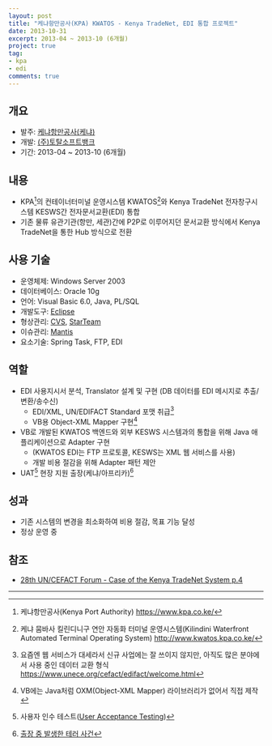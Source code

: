 ```yaml
---
layout: post
title: "케냐항만공사(KPA) KWATOS - Kenya TradeNet, EDI 통합 프로젝트"
date: 2013-10-31
excerpt: 2013-04 ~ 2013-10 (6개월)
project: true
tag:
- kpa
- edi
comments: true
---
```


## 개요

- 발주: [케냐항만공사(케냐)](https://www.kpa.co.ke/)
- 개발: [(주)토탈소프트뱅크](http://www.tsb.co.kr/)
- 기간: 2013-04 ~ 2013-10 (6개월)

## 내용

- KPA[^1]의 컨테이너터미널 운영시스템 KWATOS[^2]와 Kenya TradeNet 전자창구시스템 KESWS간 전자문서교환(EDI) 통합
- 기존 물류 유관기관(항만, 세관)간에 P2P로 이루어지던 문서교환 방식에서 Kenya TradeNet을 통한 Hub 방식으로 전환

## 사용 기술

- 운영체제: Windows Server 2003
- 데이터베이스: Oracle 10g
- 언어: Visual Basic 6.0, Java, PL/SQL
- 개발도구: [Eclipse](https://namu.wiki/w/%EC%9D%B4%ED%81%B4%EB%A6%BD%EC%8A%A4(%ED%86%B5%ED%95%A9%20%EA%B0%9C%EB%B0%9C%20%ED%99%98%EA%B2%BD))
- 형상관리: [CVS](https://ko.wikipedia.org/wiki/CVS), [StarTeam](https://en.wikipedia.org/wiki/StarTeam)
- 이슈관리: [Mantis](https://www.mantisbt.org/)
- 요소기술: Spring Task, FTP, EDI

## 역할

- EDI 사용지시서 분석, Translator 설계 및 구현 (DB 데이터를 EDI 메시지로 추출/변환/송수신)
  - EDI/XML, UN/EDIFACT Standard 포맷 취급[^4]
  - VB용 Object-XML Mapper 구현[^5]
- VB로 개발된 KWATOS 백엔드와 외부 KESWS 시스템과의 통합을 위해 Java 애플리케이션으로 Adapter 구현
  - (KWATOS EDI는 FTP 프로토콜, KESWS는 XML 웹 서비스를 사용)
  - 개발 비용 절감을 위해 Adapter 패턴 제안
- UAT[^6] 현장 지원 출장(케냐/아프리카)[^7]

## 성과

- 기존 시스템의 변경을 최소화하여 비용 절감, 목표 기능 달성
- 정상 운영 중

## 참조

- [28th UN/CEFACT Forum - Case of the Kenya TradeNet System p.4](https://www.unece.org/fileadmin/DAM/cefact/cf_forums/Bangkok_2016/PPTs/MiniConf_SWD_KenTrade.pdf)

---

[^1]: 케냐항만공사(Kenya Port Authority) https://www.kpa.co.ke/
[^2]: 케냐 뭄바사 킬린디니구 연안 자동화 터미널 운영시스템(Kilindini Waterfront Automated Terminal Operating System) http://www.kwatos.kpa.co.ke/
[^3]: 케냐 국세청(Kenya Revenue Authority) https://itax.kra.go.ke/
[^4]: 요즘엔 웹 서비스가 대세라서 신규 사업에는 잘 쓰이지 않지만, 아직도 많은 분야에서 사용 중인 데이터 교환 형식 https://www.unece.org/cefact/edifact/welcome.html
[^5]: VB에는 Java처럼 OXM(Object-XML Mapper) 라이브러리가 없어서 직접 제작
[^6]: 사용자 인수 테스트([User Acceptance Testing](https://ko.wikipedia.org/wiki/%EC%9D%B8%EC%88%98_%EA%B2%80%EC%82%AC))
[^7]: [출장 중 발생한 테러 사건](https://namu.wiki/w/%EC%BC%80%EB%83%90%20%EC%87%BC%ED%95%91%EB%AA%B0%20%ED%85%8C%EB%9F%AC)
